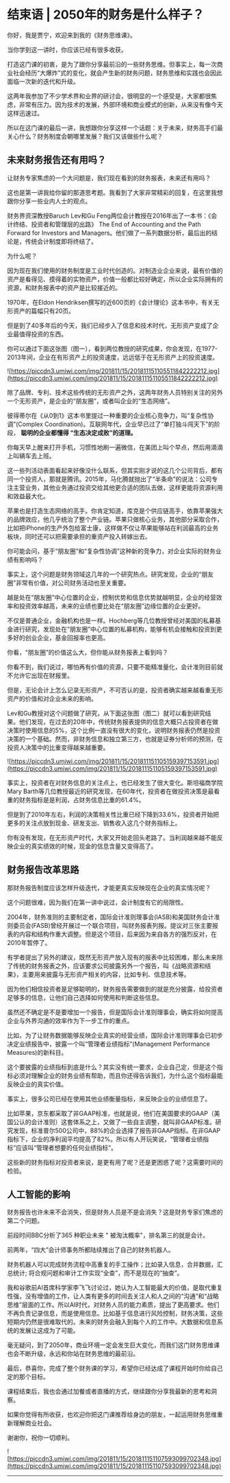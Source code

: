 # 结束语 | 2050年的财务是什么样子？

你好，我是贾宁，欢迎来到我的《财务思维课》。

当你学到这一讲时，你应该已经有很多收获。

打造这门课的初衷，是为了跟你分享最前沿的一些财务思维。但事实上，每一次商业社会经历“大爆炸”式的变化，就会产生新的财务问题，财务思维和实践也会因此面临一次新的迭代和升级。

这两年我参加了不少学术界和业界的研讨会，很明显的一个感受是，大家都很焦虑，非常有压力。因为技术的发展，外部环境和商业模式的创新，从来没有像今天这样迅速过。

所以在这门课的最后一讲，我想跟你分享这样一个话题：关于未来，财务高手们最关心什么？财务制度会朝哪里发展？我们又该做些什么呢？

## 未来财务报告还有用吗？

让财务专家焦虑的一个大问题是，我们现在看到的财务报表，未来还有用吗？

这也是第一讲我给你留的那道思考题。我看到了大家非常精彩的回复，在这里我想跟你分享一些业内人士的观点。

财务界资深教授Baruch Lev和Gu Feng两位会计教授在2016年出了一本书：《会计终结、投资者和管理层的出路》 The End of Accounting and the Path Forward for Investors and Managers。他们做了一系列数据分析，最后出的结论是，传统会计制度即将终结了。

为什么呢？

因为现在我们使用的财务制度是工业时代创造的。对制造业企业来说，最有价值的资产是看得见、摸得着的实物资产，价值一般都比较好确定，所以企业实际拥有的资源，和财务报表中的资产是比较接近的。

1970年，在Eldon Hendriksen撰写的近600页的《会计理论》这本书中，有关无形资产的篇幅只有20页。

但是到了40多年后的今天，我们已经步入了信息和技术时代，无形资产变成了企业最值得投资的东西。

你可以通过下面这张图（图一），看到两位教授的研究成果，你会发现，在1977-2013年间，企业在有形资产上的投资速度，远远低于在无形资产上的投资速度。

![https://piccdn3.umiwi.com/img/201811/15/201811151105511842222212.jpg](https://piccdn3.umiwi.com/img/201811/15/201811151105511842222212.jpg)

除了品牌、专利、技术这些传统的无形资产之外，这两年财务人员特别关注的另外一个无形资产，是企业的“朋友圈”，或者叫企业的“生态网络”。

彼得蒂尔在《从0到1》这本书里提过一种重要的企业核心竞争力，叫“复杂性协调”(Complex Coordination)。互联网年代，企业早已过了“单打独斗闯天下”的阶段， **聪明的企业都懂得 “生态决定成败”的道理。**

你每天早上醒来打开手机，习惯性地刷一遍微信，在美团上叫个早点，然后用滴滴上叫辆车去上班。

这一些列活动表面看起来好像没什么联系，但其实刚才说的这几个公司背后，都有同一个投资人，那就是腾讯。2015年，马化腾就抛出了“半条命”的说法：公司专注主营业务，其他业务通过投资交给其他更合适的团队去做，这样更能将资源利用和效益最大化。

苹果也是打造生态网络的高手。你肯定知道，库克是个供应链高手，依靠苹果强大的品牌效应，他几乎统治了整个产业链。苹果只做核心业务，其他部分采取合作，比如把iPhone的生产外包给富士康，这样做不仅让苹果能够站在利润最高的业务板块，同时还可以把需要承担的重资产投入转嫁出去。

你可能会问，基于“朋友圈”和“复杂性协调”这种新的竞争力，对企业实际的财务业绩有影响吗？

事实上，这个问题是财务领域这几年的一个研究热点。研究发现，企业的“朋友圈”非常有价值，对公司财务活动也至关重要。

越是处在“朋友圈”中心位置的企业，控制优势和信息优势就越明显，企业的经营效率和投资效率越高，未来的业绩也要比处在“朋友圈”边缘位置的企业更好。

不仅是普通企业，金融机构也是一样。Hochberg等几位教授曾经对美国的私募基金进行研究，发现处在“朋友圈”中心位置的私募机构，能够有机会接触和投资到更多好的创业企业，基金回报率也更高。

你看，“朋友圈”的价值这么大，但你能从财务报表上看到吗？

你看不到，我们说过，哪怕再有价值的资源，只要不能精准量化，会计准则目前就不允许它出现在财报里。

但是，无论会计上怎么记录无形资产，不可否认的是，投资者确实越来越看重无形资产的价值和对企业未来的影响。

Lev和Gu教授对这个问题做了研究，从下面这张图（图二）就可以看到研究结果。他们发现，在过去的20年中，传统财务报表提供的信息大概只占投资者在做决策时使用信息的5%，这个比例一直没有很大的变化，说明财务报表仍然是投资决策的一个基础。然而，非财务信息和独立第三方，也就是证券分析师的预测，在投资人决策中的比重变得越来越重要。

![https://piccdn3.umiwi.com/img/201811/15/201811151105159397153591.jpg](https://piccdn3.umiwi.com/img/201811/15/201811151105159397153591.jpg)

事实上，投资者在对财务信息的关注点上，也已经发生了很大变化。斯坦福商学院Mary Barth等几位教授最近的研究发现，在60年代，投资者在做投资决策是最看重的财务指标是是利润，占财务信息比重的61.4%。

但是到了2010年左右，利润的决策相关性比重已经下降到33.6%，投资者开始把更多的关注点放到现金、研发支出、销售收入这几个财务指标上。

你有没有发现，在无形资产时代，大家又开始走回头老路了。当利润越来越不能反映企业的真实绩效的时候，现金的信息含量又变得高了。

## 财务报告改革思路

那财务报告制度应该怎样升级迭代，才能更真实反映现在企业的真实情况呢？

这个问题很难，因为我们在第一讲中说过，会计制度有它的局限性。

2004年，财务准则的主要制定者，国际会计准则理事会(IASB)和美国财务会计准则委员会(FASB)曾经开展过一个联合项目，叫财务报表列报。提议对三张主要报表的内容和结构作重大调整。但是这个项目，后来因为来自各方的强烈反对，在2010年暂停了。

有学者提出了另外的建议，既然无形资产放入现有的报表中比较困难，那么未来除了传统的财务报表之外，应该要求公司披露另外一个报告，叫《战略资源和结果》，主要用来披露与无形资产相关的内容，比如专利、信息技术等。

因为他们相信投资者是足够聪明的，财务报告需要做到的就是充分披露，给投资者足够多的信息，让他们自己选择如何使用和判断这些信息。

虽然还不确定是不是要增加一个报告，但是国际会计准则理事会，确实将如何提高企业与外界沟通的效率作为下一步工作的重点。

比如，为了让财务数据能够反映企业真实的经营业绩，国际会计准则理事会已初步决定业绩报告中，披露一个叫“管理者业绩指标”(Management Performance Measures)的新科目。

这个要披露的业绩指标到底是什么？其实没有统一要求，企业自己定，但是这个指标必须对理解企业的财务业绩有帮助，而且你还得告诉我们，为什么这个指标最能反映企业的真实价值。

事实上，很多公司已经在使用其他业绩衡量指标，来反映企业的业绩信息了。

比如苹果，京东都采取了非GAAP标准，也就是说，他们在美国要求的GAAP（美国公认的会计准则）这套体系之上，又做了一些自主调整，就叫非GAAP标准。研究发现，标准普尔500公司中，88%的企业选择了报告非GAAP指标。在非GAAP指标下，企业的净利润平均提高了82%。所以有人开玩笑说，“管理者业绩指标”应该叫“管理者想要的任何业绩指标”。

这些新的财务指标对投资者来说，是更有用了呢？还是更困惑了呢？这需要时间的检验。

## 人工智能的影响

财务报告也许未来不会消失，但是财务人员是不是会消失？这是财务专家们焦虑的第二个问题。

前段时间BBC分析了365 种职业未来 " 被淘汰概率"，排名第三的就是会计。

前两年，“四大”会计师事务所都陆续推出了自己的财务机器人。

财务机器人可以完成财务流程中高重复的手工操作；比如录入信息，合并数据，汇总统计; 将合规问题和审计工作实现“全查”，而不是现在的“抽查”。

我和谷歌前AI首席科学家李飞飞讨论过，她认为人工智能最大的价值，是取代重复性强，没有增值的工作，让人类有更多的时间去关注人和人之间的“沟通”和“战略思维”层面的工作。所以AI时代，对财务人员的能力素质，提出了更高要求。他们不再负责记录信息，而是使用信息。比如基于信息进行风险控制，财务决策，这些短期内仍然是很难取代的。未来的财务会融入到每个人的工作中。大数据和信息系统的发展让这成为了可能。

毫无疑问，到了2050年，商业环境一定会发生巨大变化，而我们这门财务思维课也会不断升级，永远和你站在财务思维的最前沿。

最后，恭喜你，完成了整个财务课的学习，希望你已经达成了课程开始时你给自己定的那个目标。

课程结束后，我也会通过加餐或者直播的方式，继续跟你分享我最新的思考和洞察。

如果你觉得有所收获，也欢迎你把这门课推荐给身边的朋友，一起运用财务思维重新理解商业社会。

谢谢你，祝你一切顺利。

![https://piccdn3.umiwi.com/img/201811/15/201811151107593099702348.jpg](https://piccdn3.umiwi.com/img/201811/15/201811151107593099702348.jpg)

---
